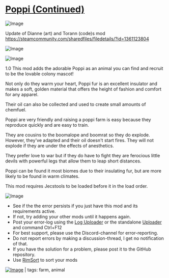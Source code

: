 # [Poppi (Continued)](https://steamcommunity.com/sharedfiles/filedetails/?id=2400841121)

![Image](https://i.imgur.com/buuPQel.png)

Update of Dianne (art) and Torann (code)s mod
https://steamcommunity.com/sharedfiles/filedetails/?id=1361123804

![Image](https://i.imgur.com/pufA0kM.png)
	
![Image](https://i.imgur.com/Z4GOv8H.png)

1.0
This mod adds the adorable Poppi as an animal you can find and recruit to be the lovable colony mascot!

Not only do they warm your heart, Poppi fur is an excellent insulator and makes a soft, golden material that offers the height of fashion and comfort for any apparel.

Their oil can also be collected and used to create small amounts of chemfuel.

Poppi are very friendly and raising a poppi farm is easy because they reproduce quickly and are easy to train.

They are cousins to the boomalope and boomrat so they do explode.  However, they've adapted and their oil doesn't start fires.  They will not explode if they are under the effects of anesthetics.

They prefer love to war but if they do have to fight they are ferocious little devils with powerful legs that allow them to leap short distances.

Poppi can be found it most biomes due to their insulating fur, but are more likely to be found in warm climates.

This mod requires Jecstools to be loaded before it in the load order.

![Image](https://i.imgur.com/PwoNOj4.png)



-  See if the the error persists if you just have this mod and its requirements active.
-  If not, try adding your other mods until it happens again.
-  Post your error-log using the [Log Uploader](https://steamcommunity.com/sharedfiles/filedetails/?id=2873415404) or the standalone [Uploader](https://steamcommunity.com/sharedfiles/filedetails/?id=2873415404) and command Ctrl+F12
-  For best support, please use the Discord-channel for error-reporting.
-  Do not report errors by making a discussion-thread, I get no notification of that.
-  If you have the solution for a problem, please post it to the GitHub repository.
-  Use [RimSort](https://github.com/RimSort/RimSort/releases/latest) to sort your mods

 

[![Image](https://img.shields.io/github/v/release/emipa606/Poppi?label=latest%20version&style=plastic&color=9f1111&labelColor=black)](https://steamcommunity.com/sharedfiles/filedetails/changelog/2400841121) | tags:  farm,  animal

